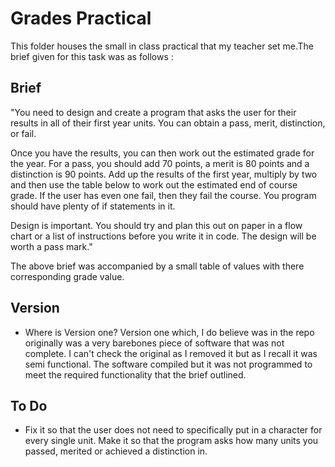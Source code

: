 Grades Practical
================

This folder houses the small in class practical that my teacher set me.The brief given for this task was as follows :

Brief
-----

"You need to design and create a program that asks the user for their results in all of their first year units. You can obtain a pass, merit, distinction, or fail.

Once you have the results, you can then work out the estimated grade for the year.
For a pass, you should add 70 points, a merit is 80 points and a distinction is 90 points. Add up the results of the first year, multiply by two and then use the table below to work out the estimated end of course grade.
If the user has even one fail, then they fail the course.
You program should have plenty of if statements in it.

Design is important. You should try and plan this out on paper in a flow chart or a list of instructions before you write it in code. The design will be worth a pass mark."

The above brief was accompanied by a small table of values with there corresponding grade value.

Version
-------

* Where is Version one? Version one which, I do believe was in the repo originally was a very barebones piece of software that was not complete. I can't check the original as I removed it but as I recall it was semi functional. The software compiled but it was not programmed to meet the required functionality that the brief outlined.

To Do
-----

* Fix it so that the user does not need to specifically put in a character for every single unit. Make it so that the program asks how many units you passed, merited or achieved a distinction in.